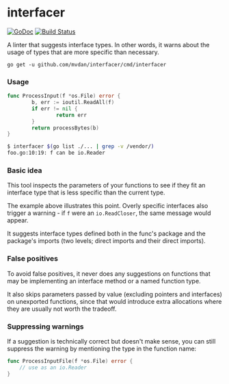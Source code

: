 # interfacer

[![GoDoc](https://godoc.org/github.com/mvdan/interfacer?status.svg)](https://godoc.org/github.com/mvdan/interfacer)
[![Build Status](https://travis-ci.org/mvdan/interfacer.svg?branch=master)](https://travis-ci.org/mvdan/interfacer)

A linter that suggests interface types. In other words, it warns about
the usage of types that are more specific than necessary.

	go get -u github.com/mvdan/interfacer/cmd/interfacer

### Usage

```go
func ProcessInput(f *os.File) error {
        b, err := ioutil.ReadAll(f)
        if err != nil {
                return err
        }
        return processBytes(b)
}
```

```sh
$ interfacer $(go list ./... | grep -v /vendor/)
foo.go:10:19: f can be io.Reader
```

### Basic idea

This tool inspects the parameters of your functions to see if they fit
an interface type that is less specific than the current type.

The example above illustrates this point. Overly specific interfaces
also trigger a warning - if `f` were an `io.ReadCloser`, the same
message would appear.

It suggests interface types defined both in the func's package and the
package's imports (two levels; direct imports and their direct imports).

### False positives

To avoid false positives, it never does any suggestions on functions
that may be implementing an interface method or a named function type.

It also skips parameters passed by value (excluding pointers and
interfaces) on unexported functions, since that would introduce extra
allocations where they are usually not worth the tradeoff.

### Suppressing warnings

If a suggestion is technically correct but doesn't make sense, you can
still suppress the warning by mentioning the type in the function name:

```go
func ProcessInputFile(f *os.File) error {
	// use as an io.Reader
}
```
